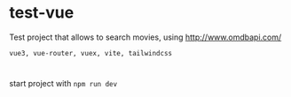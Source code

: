# test-vue
Test project that allows to search movies, using http://www.omdbapi.com/

```vue3, vue-router, vuex, vite, tailwindcss```
#


start project with 
```npm run dev``` 

